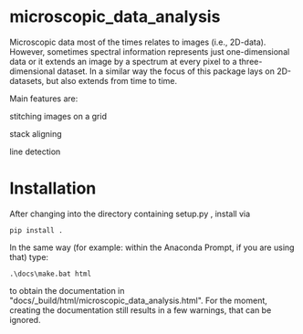 # microscopic_data_analysis

Microscopic data most of the times relates to images (i.e., 2D-data). However, sometimes spectral information represents just one-dimensional data or it extends an image by a spectrum at every pixel to a three-dimensional dataset. In a similar way the focus of this package lays on 2D-datasets, but also extends from time to time.

Main features are:

 stitching images on a grid
 
 stack aligning
 
 line detection
 
# Installation
After changing into the directory containing setup.py , install via 

    pip install .  

In the same way (for example: within the Anaconda Prompt, if you are using that) type:

    .\docs\make.bat html

to obtain the documentation in "docs/_build/html/microscopic_data_analysis.html".
For the moment, creating the documentation still results in a few warnings, that can be ignored.
